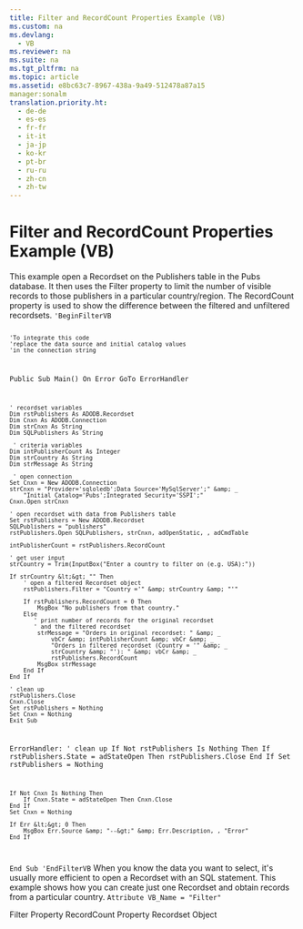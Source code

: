 ```yaml
---
title: Filter and RecordCount Properties Example (VB)
ms.custom: na
ms.devlang: 
  - VB
ms.reviewer: na
ms.suite: na
ms.tgt_pltfrm: na
ms.topic: article
ms.assetid: e8bc63c7-8967-438a-9a49-512478a87a15
manager:sonalm
translation.priority.ht: 
  - de-de
  - es-es
  - fr-fr
  - it-it
  - ja-jp
  - ko-kr
  - pt-br
  - ru-ru
  - zh-cn
  - zh-tw
---
```

# Filter and RecordCount Properties Example (VB)
<?xml version="1.0" encoding="utf-8"?>
<developerReferenceWithoutSyntaxDocument xmlns="http://ddue.schemas.microsoft.com/authoring/2003/5" xmlns:xlink="http://www.w3.org/1999/xlink" xmlns:xsi="http://www.w3.org/2001/XMLSchema-instance" xsi:schemaLocation="http://ddue.schemas.microsoft.com/authoring/2003/5 http://dduestorage.blob.core.windows.net/ddueschema/developer.xsd">
  <introduction>
    <para>This example open a <legacyLink xlink:href="ede1415f-c3df-4cc5-a05b-2576b2b84b60">Recordset</legacyLink> on the Publishers table in the <legacyBold><legacyItalic>Pubs</legacyItalic></legacyBold> database. It then uses the <legacyLink xlink:href="80263a7a-5d21-45d1-84fc-34b7a9be4c22">Filter</legacyLink> property to limit the number of visible records to those publishers in a particular country/region. The <legacyBold>RecordCount</legacyBold> property is used to show the difference between the filtered and unfiltered recordsets.</para>
    <code>'BeginFilterVB

    'To integrate this code
    'replace the data source and initial catalog values
    'in the connection string

Public Sub Main()
    On Error GoTo ErrorHandler

    ' recordset variables
    Dim rstPublishers As ADODB.Recordset
    Dim Cnxn As ADODB.Connection
    Dim strCnxn As String
    Dim SQLPublishers As String
    
     ' criteria variables
    Dim intPublisherCount As Integer
    Dim strCountry As String
    Dim strMessage As String
    
     ' open connection
    Set Cnxn = New ADODB.Connection
    strCnxn = "Provider='sqloledb';Data Source='MySqlServer';" &amp; _
        "Initial Catalog='Pubs';Integrated Security='SSPI';"
    Cnxn.Open strCnxn
    
    ' open recordset with data from Publishers table
    Set rstPublishers = New ADODB.Recordset
    SQLPublishers = "publishers"
    rstPublishers.Open SQLPublishers, strCnxn, adOpenStatic, , adCmdTable
    
    intPublisherCount = rstPublishers.RecordCount
    
    ' get user input
    strCountry = Trim(InputBox("Enter a country to filter on (e.g. USA):"))
    
    If strCountry &lt;&gt; "" Then
        ' open a filtered Recordset object
        rstPublishers.Filter = "Country ='" &amp; strCountry &amp; "'"
    
        If rstPublishers.RecordCount = 0 Then
            MsgBox "No publishers from that country."
        Else
           ' print number of records for the original recordset
           ' and the filtered recordset
            strMessage = "Orders in original recordset: " &amp; _
                vbCr &amp; intPublisherCount &amp; vbCr &amp; _
                "Orders in filtered recordset (Country = '" &amp; _
                strCountry &amp; "'): " &amp; vbCr &amp; _
                rstPublishers.RecordCount
            MsgBox strMessage
        End If
    End If
   
    ' clean up
    rstPublishers.Close
    Cnxn.Close
    Set rstPublishers = Nothing
    Set Cnxn = Nothing
    Exit Sub
    
ErrorHandler:
    ' clean up
    If Not rstPublishers Is Nothing Then
        If rstPublishers.State = adStateOpen Then rstPublishers.Close
    End If
    Set rstPublishers = Nothing
    
    If Not Cnxn Is Nothing Then
        If Cnxn.State = adStateOpen Then Cnxn.Close
    End If
    Set Cnxn = Nothing
    
    If Err &lt;&gt; 0 Then
        MsgBox Err.Source &amp; "--&gt;" &amp; Err.Description, , "Error"
    End If

End Sub
'EndFilterVB</code>
    <alert class="note">
      <para>When you know the data you want to select, it's usually more efficient to open a <legacyBold>Recordset</legacyBold> with an SQL statement. This example shows how you can create just one <legacyBold>Recordset</legacyBold> and obtain records from a particular country.</para>
    </alert>
    <code>Attribute VB_Name = "Filter"</code>
  </introduction>
  <relatedTopics>
<link xlink:href="80263a7a-5d21-45d1-84fc-34b7a9be4c22">Filter Property</link>
<link xlink:href="834f0121-394a-44d4-ad7d-999b43a6fe63">RecordCount Property</link>
<link xlink:href="ede1415f-c3df-4cc5-a05b-2576b2b84b60">Recordset Object</link>
</relatedTopics>
</developerReferenceWithoutSyntaxDocument>